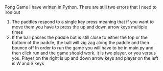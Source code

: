 Pong Game I have written in Python. There are still two errors that I need to iron out
1) The paddles respond to a single key press meaning that if you want to move them you have to press the up and down arrow keys multiple times
2) If the ball passes the paddle but is still close to either the top or the bottom of the paddle, the ball will zig zag along the paddle and then bounce off
In order to run the game you will have to be in main.py and then click run and the game should work. It is two player, or you versus you.
Player on the right is up and down arrow keys and player on the left is W and S keys
